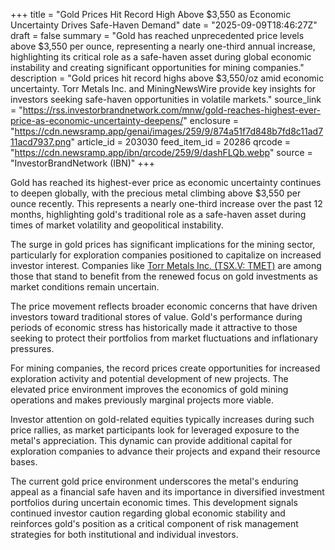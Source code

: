 +++
title = "Gold Prices Hit Record High Above $3,550 as Economic Uncertainty Drives Safe-Haven Demand"
date = "2025-09-09T18:46:27Z"
draft = false
summary = "Gold has reached unprecedented price levels above $3,550 per ounce, representing a nearly one-third annual increase, highlighting its critical role as a safe-haven asset during global economic instability and creating significant opportunities for mining companies."
description = "Gold prices hit record highs above $3,550/oz amid economic uncertainty. Torr Metals Inc. and MiningNewsWire provide key insights for investors seeking safe-haven opportunities in volatile markets."
source_link = "https://rss.investorbrandnetwork.com/mnw/gold-reaches-highest-ever-price-as-economic-uncertainty-deepens/"
enclosure = "https://cdn.newsramp.app/genai/images/259/9/874a51f7d848b7fd8c11ad711acd7937.png"
article_id = 203030
feed_item_id = 20286
qrcode = "https://cdn.newsramp.app/ibn/qrcode/259/9/dashFLQb.webp"
source = "InvestorBrandNetwork (IBN)"
+++

<p>Gold has reached its highest-ever price as economic uncertainty continues to deepen globally, with the precious metal climbing above $3,550 per ounce recently. This represents a nearly one-third increase over the past 12 months, highlighting gold's traditional role as a safe-haven asset during times of market volatility and geopolitical instability.</p><p>The surge in gold prices has significant implications for the mining sector, particularly for exploration companies positioned to capitalize on increased investor interest. Companies like <a href="https://www.torrmetals.com" rel="nofollow" target="_blank">Torr Metals Inc. (TSX.V: TMET)</a> are among those that stand to benefit from the renewed focus on gold investments as market conditions remain uncertain.</p><p>The price movement reflects broader economic concerns that have driven investors toward traditional stores of value. Gold's performance during periods of economic stress has historically made it attractive to those seeking to protect their portfolios from market fluctuations and inflationary pressures.</p><p>For mining companies, the record prices create opportunities for increased exploration activity and potential development of new projects. The elevated price environment improves the economics of gold mining operations and makes previously marginal projects more viable.</p><p>Investor attention on gold-related equities typically increases during such price rallies, as market participants look for leveraged exposure to the metal's appreciation. This dynamic can provide additional capital for exploration companies to advance their projects and expand their resource bases.</p><p>The current gold price environment underscores the metal's enduring appeal as a financial safe haven and its importance in diversified investment portfolios during uncertain economic times. This development signals continued investor caution regarding global economic stability and reinforces gold's position as a critical component of risk management strategies for both institutional and individual investors.</p>